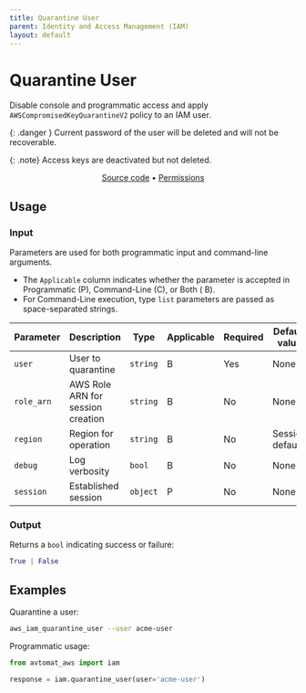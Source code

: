 ```yaml
---
title: Quarantine User
parent: Identity and Access Management (IAM)
layout: default
---
```


# Quarantine User

Disable console and programmatic access and apply `AWSCompromisedKeyQuarantineV2` policy to an IAM user.<br/>

{: .danger }
Current password of the user will be deleted and will not be recoverable.<br/>
  
{: .note}
Access keys are deactivated but not deleted.

<p align="center">
   <a href="/avtomat_aws/iam/quarantine_user.py">Source code</a> •
   <a href="/permissions/iam/quarantine_user">Permissions</a>
</p>

## Usage

### Input

Parameters are used for both programmatic input and command-line arguments.<br/>

- The `Applicable` column indicates whether the parameter is accepted in Programmatic (P), Command-Line (C), or Both (
  B).<br/>
- For Command-Line execution, type `list` parameters are passed as space-separated strings.

| Parameter  | Description                       | Type     | Applicable | Required | Default value   |
|------------|-----------------------------------|----------|------------|----------|-----------------|
| `user`     | User to quarantine                | `string` | B          | Yes      | None            |
| `role_arn` | AWS Role ARN for session creation | `string` | B          | No       | None            |
| `region`   | Region for operation              | `string` | B          | No       | Session default |
| `debug`    | Log verbosity                     | `bool`   | B          | No       | None            |
| `session`  | Established session               | `object` | P          | No       | None            |

### Output

Returns a `bool` indicating success or failure:

```python
True | False
```

## Examples

Quarantine a user:

```bash
aws_iam_quarantine_user --user acme-user
```

Programmatic usage:

```python
from avtomat_aws import iam

response = iam.quarantine_user(user='acme-user')
```